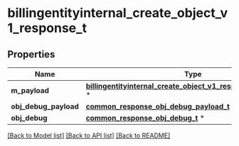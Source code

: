 # billingentityinternal_create_object_v1_response_t

## Properties
Name | Type | Description | Notes
------------ | ------------- | ------------- | -------------
**m_payload** | [**billingentityinternal_create_object_v1_response_m_payload_t**](billingentityinternal_create_object_v1_response_m_payload.md) \* |  | 
**obj_debug_payload** | [**common_response_obj_debug_payload_t**](common_response_obj_debug_payload.md) \* |  | [optional] 
**obj_debug** | [**common_response_obj_debug_t**](common_response_obj_debug.md) \* |  | [optional] 

[[Back to Model list]](../README.md#documentation-for-models) [[Back to API list]](../README.md#documentation-for-api-endpoints) [[Back to README]](../README.md)


